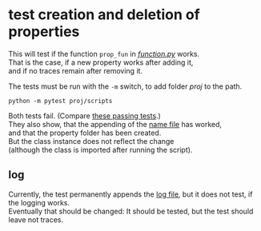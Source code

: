 # test creation and deletion of properties

This will test if the function `prop_fun` in [_function.py_](../function.py) works.<br>
That is the case, if a new property works after adding it,<br>
and if no traces remain after removing it.<br>


The tests must be run with the `-m` switch, to add folder _proj_ to the path.

```
python -m pytest proj/scripts
```

Both tests fail. (Compare [these passing tests](../../../classes/animals/cat/properties/_test.py).)<br>
They also show, that the appending of the [name file](../../../classes/animals/cat/properties/names.py) has worked,<br>
and that the property folder has been created.<br>
But the class instance does not reflect the change<br>(although the class is imported after running the script).


## log

Currently, the test permanently appends the [log file](../log.md),
but it does not test, if the logging works.<br>
Eventually that should be changed: It should be tested, but the test should leave not traces.
